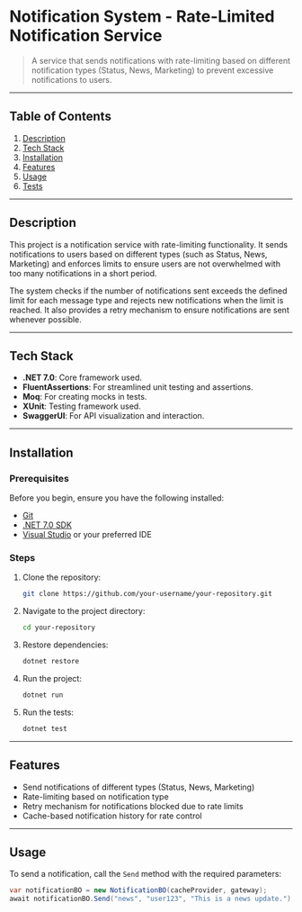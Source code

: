 # **Notification System - Rate-Limited Notification Service**

> A service that sends notifications with rate-limiting based on different notification types (Status, News, Marketing) to prevent excessive notifications to users.

---

## **Table of Contents**

1. [Description](#description)
2. [Tech Stack](#tech-stack)
3. [Installation](#installation)
4. [Features](#features)
5. [Usage](#usage)
6. [Tests](#tests)

---

## **Description**

This project is a notification service with rate-limiting functionality. It sends notifications to users based on different types (such as Status, News, Marketing) and enforces limits to ensure users are not overwhelmed with too many notifications in a short period.

The system checks if the number of notifications sent exceeds the defined limit for each message type and rejects new notifications when the limit is reached. It also provides a retry mechanism to ensure notifications are sent whenever possible.

---

## **Tech Stack**

- **.NET 7.0**: Core framework used.
- **FluentAssertions**: For streamlined unit testing and assertions.
- **Moq**: For creating mocks in tests.
- **XUnit**: Testing framework used.
- **SwaggerUI**: For API visualization and interaction.

---

## **Installation**

### Prerequisites

Before you begin, ensure you have the following installed:

- [Git](https://git-scm.com/)
- [.NET 7.0 SDK](https://dotnet.microsoft.com/download/dotnet/7.0)
- [Visual Studio](https://visualstudio.microsoft.com/) or your preferred IDE

### Steps

1. Clone the repository:

    ```bash
    git clone https://github.com/your-username/your-repository.git
    ```

2. Navigate to the project directory:

    ```bash
    cd your-repository
    ```

3. Restore dependencies:

    ```bash
    dotnet restore
    ```

4. Run the project:

    ```bash
    dotnet run
    ```

5. Run the tests:

    ```bash
    dotnet test
    ```

---

## **Features**

- Send notifications of different types (Status, News, Marketing)
- Rate-limiting based on notification type
- Retry mechanism for notifications blocked due to rate limits
- Cache-based notification history for rate control

---

## **Usage**

To send a notification, call the `Send` method with the required parameters:

```csharp
var notificationBO = new NotificationBO(cacheProvider, gateway);
await notificationBO.Send("news", "user123", "This is a news update.");
